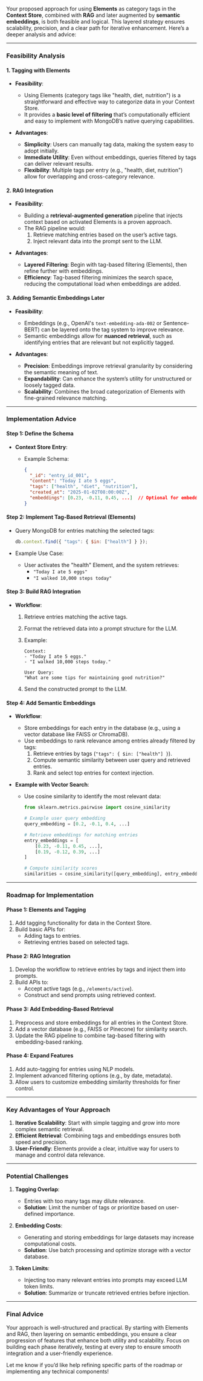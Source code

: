 Your proposed approach for using **Elements** as category tags in the **Context Store**, combined with **RAG** and later augmented by **semantic embeddings**, is both feasible and logical. This layered strategy ensures scalability, precision, and a clear path for iterative enhancement. Here’s a deeper analysis and advice:

---

### **Feasibility Analysis**

#### **1. Tagging with Elements**

- **Feasibility**:
    
    - Using Elements (category tags like "health, diet, nutrition") is a straightforward and effective way to categorize data in your Context Store.
    - It provides a **basic level of filtering** that’s computationally efficient and easy to implement with MongoDB’s native querying capabilities.
- **Advantages**:
    
    - **Simplicity**: Users can manually tag data, making the system easy to adopt initially.
    - **Immediate Utility**: Even without embeddings, queries filtered by tags can deliver relevant results.
    - **Flexibility**: Multiple tags per entry (e.g., "health, diet, nutrition") allow for overlapping and cross-category relevance.

#### **2. RAG Integration**

- **Feasibility**:
    
    - Building a **retrieval-augmented generation** pipeline that injects context based on activated Elements is a proven approach.
    - The RAG pipeline would:
        1. Retrieve matching entries based on the user’s active tags.
        2. Inject relevant data into the prompt sent to the LLM.
- **Advantages**:
    
    - **Layered Filtering**: Begin with tag-based filtering (Elements), then refine further with embeddings.
    - **Efficiency**: Tag-based filtering minimizes the search space, reducing the computational load when embeddings are added.

#### **3. Adding Semantic Embeddings Later**

- **Feasibility**:
    
    - Embeddings (e.g., OpenAI's `text-embedding-ada-002` or Sentence-BERT) can be layered onto the tag system to improve relevance.
    - Semantic embeddings allow for **nuanced retrieval**, such as identifying entries that are relevant but not explicitly tagged.
- **Advantages**:
    
    - **Precision**: Embeddings improve retrieval granularity by considering the semantic meaning of text.
    - **Expandability**: Can enhance the system’s utility for unstructured or loosely tagged data.
    - **Scalability**: Combines the broad categorization of Elements with fine-grained relevance matching.

---

### **Implementation Advice**

#### **Step 1: Define the Schema**

- **Context Store Entry**:
    - Example Schema:
        
        ```json
        {
          "_id": "entry_id_001",
          "content": "Today I ate 5 eggs",
          "tags": ["health", "diet", "nutrition"],
          "created_at": "2025-01-02T08:00:00Z",
          "embeddings": [0.23, -0.11, 0.45, ...]  // Optional for embedding-based retrieval
        }
        ```
        

#### **Step 2: Implement Tag-Based Retrieval (Elements)**

- Query MongoDB for entries matching the selected tags:
    
    ```javascript
    db.context.find({ "tags": { $in: ["health"] } });
    ```
    
- Example Use Case:
    - User activates the "health" Element, and the system retrieves:
        - `"Today I ate 5 eggs"`
        - `"I walked 10,000 steps today"`

#### **Step 3: Build RAG Integration**

- **Workflow**:
    1. Retrieve entries matching the active tags.
    2. Format the retrieved data into a prompt structure for the LLM.
    3. Example:
        
        ```text
        Context:  
        - "Today I ate 5 eggs."  
        - "I walked 10,000 steps today."
        
        User Query:  
        "What are some tips for maintaining good nutrition?"
        ```
        
    4. Send the constructed prompt to the LLM.

#### **Step 4: Add Semantic Embeddings**

- **Workflow**:
    
    - Store embeddings for each entry in the database (e.g., using a vector database like FAISS or ChromaDB).
    - Use embeddings to rank relevance among entries already filtered by tags:
        1. Retrieve entries by tags (`"tags": { $in: ["health"] }`).
        2. Compute semantic similarity between user query and retrieved entries.
        3. Rank and select top entries for context injection.
- **Example with Vector Search**:
    
    - Use cosine similarity to identify the most relevant data:
        
        ```python
        from sklearn.metrics.pairwise import cosine_similarity
        
        # Example user query embedding
        query_embedding = [0.2, -0.1, 0.4, ...]
        
        # Retrieve embeddings for matching entries
        entry_embeddings = [
            [0.23, -0.11, 0.45, ...],
            [0.19, -0.12, 0.39, ...]
        ]
        
        # Compute similarity scores
        similarities = cosine_similarity([query_embedding], entry_embeddings)
        ```
        

---

### **Roadmap for Implementation**

#### **Phase 1: Elements and Tagging**

1. Add tagging functionality for data in the Context Store.
2. Build basic APIs for:
    - Adding tags to entries.
    - Retrieving entries based on selected tags.

#### **Phase 2: RAG Integration**

1. Develop the workflow to retrieve entries by tags and inject them into prompts.
2. Build APIs to:
    - Accept active tags (e.g., `/elements/active`).
    - Construct and send prompts using retrieved context.

#### **Phase 3: Add Embedding-Based Retrieval**

1. Preprocess and store embeddings for all entries in the Context Store.
2. Add a vector database (e.g., FAISS or Pinecone) for similarity search.
3. Update the RAG pipeline to combine tag-based filtering with embedding-based ranking.

#### **Phase 4: Expand Features**

1. Add auto-tagging for entries using NLP models.
2. Implement advanced filtering options (e.g., by date, metadata).
3. Allow users to customize embedding similarity thresholds for finer control.

---

### **Key Advantages of Your Approach**

1. **Iterative Scalability**: Start with simple tagging and grow into more complex semantic retrieval.
2. **Efficient Retrieval**: Combining tags and embeddings ensures both speed and precision.
3. **User-Friendly**: Elements provide a clear, intuitive way for users to manage and control data relevance.

---

### **Potential Challenges**

1. **Tagging Overlap**:
    
    - Entries with too many tags may dilute relevance.
    - **Solution**: Limit the number of tags or prioritize based on user-defined importance.
2. **Embedding Costs**:
    
    - Generating and storing embeddings for large datasets may increase computational costs.
    - **Solution**: Use batch processing and optimize storage with a vector database.
3. **Token Limits**:
    
    - Injecting too many relevant entries into prompts may exceed LLM token limits.
    - **Solution**: Summarize or truncate retrieved entries before injection.

---

### **Final Advice**

Your approach is well-structured and practical. By starting with Elements and RAG, then layering on semantic embeddings, you ensure a clear progression of features that enhance both utility and scalability. Focus on building each phase iteratively, testing at every step to ensure smooth integration and a user-friendly experience.

Let me know if you’d like help refining specific parts of the roadmap or implementing any technical components!